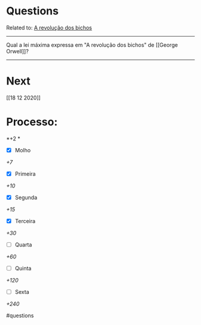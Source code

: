 # Questions
Related to: [A revolução dos bichos](A%20revolu%C3%A7%C3%A3o%20dos%20bichos.md)

---

Qual a lei máxima expressa  em "A revolução dos bichos" de [[George Orwell]]?

---
# Next
[[18 12 2020]]
# Processo:

*+2 *
- [x] Molho  

*+7* 

- [x] Primeira 

*+10* 

- [x] Segunda

*+15* 

- [x] Terceira 

*+30* 

- [ ] Quarta 

*+60* 

- [ ] Quinta 

*+120* 

- [ ] Sexta 

*+240* 


#questions